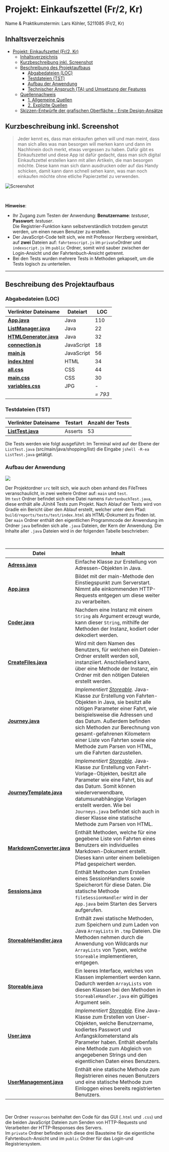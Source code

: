 # Projekt: Einkaufszettel (Fr/2, Kr)

Name & Praktikumstermin: Lars Köhler, 5211085 (Fr/2, Kr)


## Inhaltsverzeichnis

- [Projekt: Einkaufszettel (Fr/2, Kr)](#Projekt-Odos---Die-Fahrtenbuch-App-Fr1-Hb)
  - [Inhaltsverzeichnis](#Inhaltsverzeichnis)
  - [Kurzbeschreibung inkl. Screenshot](#Kurzbeschreibung-inkl-Screenshot)
  - [Beschreibung des Projektaufbaus](#Beschreibung-des-Projektaufbaus)
    - [Abgabedateien (LOC)](#Abgabedateien-LOC)
    - [Testdateien (TST)](#Testdateien-TST)
    - [Aufbau der Anwendung](#Aufbau-der-Anwendung)
    - [Technischer Anspruch (TA) und Umsetzung der Features](#Technischer-Anspruch-TA-und-Umsetzung-der-Features)
  - [Quellennachweis](#Quellennachweis)
    - [1. Allgemeine Quellen](#1-Allgemeine-Quellen)
    - [2. Explizite Quellen](#2-Explizite-Quellen)
  - [Skizzen-Entwürfe der grafischen Oberfläche - Erste Design-Ansätze](#Skizzen-Entw%C3%BCrfe-der-grafischen-Oberfl%C3%A4che---Erste-Design-Ans%C3%A4tze)



## Kurzbeschreibung inkl. Screenshot

> Jeder kennt es, dass man einkaufen gehen will und man meint, dass man sich alles was man besorgen will merken kann und dann im Nachhinein doch merkt, etwas vergessen zu haben.
Dafür gibt es Einkaufszettel und diese App ist dafür gedacht, dass man sich digital Einkaufszettel erstellen kann mit allen Artikeln, die man besorgen möchte.
Diese kann man sich dann ausdrucken oder auf das Handy schicken, damit kann dann schnell sehen kann, was man noch einkaufen möchte ohne etliche Papierzettel zu verwenden.




![Screenshot](InActionCollage.jpg)

<br> 

**Hinweise**: 
* Ihr Zugang zum Testen der Anwendung: **Benutzername**: *testuser*, **Passwort**: *testuser*. <br> Die Registrier-Funktion kann selbstverständlich trotzdem genutzt werden, um einen neuen Benutzer zu erstellen. 
* Der JavaScript-Code teilt sich, wie mit Professor Herzberg vereinbart, auf **zwei** Dateien auf: `fahrtenscript.js` im `private`Ordner und `indexscript.js` im `public` Ordner, somit wird sauber zwischen der Login-Ansicht und der Fahrtenbuch-Ansicht getrennt. 
* Bei den Tests wurden mehrere Tests in Methoden gekapselt, um die Tests logisch zu unterteilen.


---



## Beschreibung des Projektaufbaus

### Abgabedateien (LOC)

Verlinkter Dateiname | Dateiart | LOC
---------------------|----------|-----
**[App.java](src/main/java/pack/App.java)** | Java | 110
**[ListManager.java](src/main/java/pack/User.java)** | Java | 22
**[HTMLGenerator.java](src/main/java/pack/UserManagement.java)** | Java | 32
**[connection.js](src/main/resources/public/indexscript.js)** | JavaScript | 18
**[main.js](src/main/resources/private/fahrtenbuchscript.js)** | JavaScript | 56
**[index.html](src/main/resources/public/index.html)** | HTML | 34
**[all.css](src/main/resources/public/indexstyles.css)** | CSS | 44
**[main.css](src/main/resources/private/fahrtenbuchstyles.css)** | CSS | 30
**[variables.css](src/main/resources/public/hintergrundIndex.jpg)** | JPG | -
 <br> | <br> | *= 793* 


### Testdateien (TST)

Verlinkter Dateiname | Testart | Anzahl der Tests
---------------------|---------|-----------------
**[ListTest.java](src/test/java/FahrtenbuchTest.java)** | Asserts | 53

Die Tests werden wie folgt ausgeführt: Im Terminal wird auf der Ebene der `ListTest.java` (src/main/java/shopping/list) die Eingabe `jshell -R-ea ListTest.java` getätigt.



### Aufbau der Anwendung 

![](FileTree.png)

Der Projektordner `src` teilt sich, wie auch oben anhand des FileTrees veranschaulicht,
in zwei weitere Ordner auf: `main` und `test`. <br> Im `test` Ordner befindet sich eine Datei namens `FahrtenbuchTest.java`, diese enthält alle JUnit4 Tests zum Projekt. Nach Ablauf der Tests wird von Gradle ein Bericht über den Ablauf erstellt, welcher unter dem Pfad: `build/reports/tests/test/index.html` als HTML-Dokument zu finden ist. <br>
Der `main` Ordner enthält den eigentlichen Programmcode der Anwendung im Ordner `java` befinden sich alle `.java` Dateien, der Kern der Anwendung. Die Inhalte aller `.java` Dateien wird in der folgenden Tabelle beschrieben:

<br>


| Datei | Inhalt |
| ----- | ----- |
**[Adress.java](src/main/java/pack/Adress.java)** | Einfache Klasse zur Erstellung von Adressen-Objekten in Java. 
**[App.java](src/main/java/pack/App.java)** | Bildet mit der main-Methode den Einstiegspunkt zum Serverstart. <br>Nimmt alle einkommenden HTTP-Requests entgegen um diese weiter zu verarbeiten.
**[Coder.java](src/main/java/pack/Coder.java)** | Nachdem eine Instanz mit einem `String` als Argument erzeugt wurde, kann dieser `String`, mithilfe der Methoden der Instanz, kodiert oder dekodiert werden.
**[CreateFiles.java](src/main/java/pack/CreateFiles.java)** | Wird mit dem Namen des Benutzers, für welchen ein Dateien-Ordner erstellt werden soll, instanziiert. Anschließend kann, über eine Methode der Instanz, ein Ordner mit den nötigen Dateien erstellt werden.
**[Journey.java](src/main/java/pack/Journey.java)** | *Implementiert [Storeable](src/main/java/pack/Storeable.java).*  Java-Klasse zur Erstellung von Fahrten-Objekten in Java, sie besitzt alle nötigen Parameter einer Fahrt, wie beispielsweise die Adressen und das Datum. Außerdem befinden sich Methoden zur Berechnung von gesamt-gefahrenen Kilometern einer Liste von Fahrten sowie eine Methode zum Parsen von HTML, um die Fahrten darzustellen.
**[JourneyTemplate.java](src/main/java/pack/JourneyTemplate.java)** | *Implementiert [Storeable](src/main/java/pack/Storeable.java).*  Java-Klasse zur Erstellung von Fahrt-Vorlage-Objekten, besitzt alle Parameter wie eine Fahrt, bis auf das Datum. Somit können wiederverwendbare, datumsunabhängige Vorlagen erstellt werden. Wie bei `Journeys.java` befindet sich auch in dieser Klasse eine statische Methode zum Parsen von HTML.
**[MarkdownConverter.java](src/main/java/pack/MarkdownConverter.java)** | Enthält Methoden, welche für eine gegebene Liste von Fahrten eines Benutzers ein individuelles Markdown-Dokument erstellt. Dieses kann unter einem beliebigen Pfad gespeichert werden.
**[Sessions.java](src/main/java/pack/Sessions.java)** | Enthält Methoden zum Erstellen eines SessionHandlers sowie Speicherort für diese Daten. Die statische Methode `fileSessionHandler` wird in der `App.java` beim Starten des Servers aufgerufen.
**[StoreableHandler.java](src/main/java/pack/StoreableHandler.java)** | Enthält zwei statische Methoden, zum Speichern und zum Laden von Java `ArrayLists` in `.tmp` Dateien. Die Methoden nehmen durch die Anwendung von Wildcards nur `ArrayLists` von Typen, welche `Storeable` implementieren, entgegen.
**[Storeable.java](src/main/java/pack/Storeable.java)** | Ein leeres Interface, welches von Klassen implementiert werden kann. Dadurch werden `ArrayLists` von diesen Klassen bei den Methoden in `StoreableHandler.java` ein gültiges Argument sein.
**[User.java](src/main/java/pack/User.java)** | *Implementiert [Storeable](src/main/java/pack/Storeable.java).* Eine Java-Klasse zum Erstellen von User-Objekten, welche Benutzername, kodiertes Passwort und Anfangskilometerstand als Parameter haben. Enthält ebenfalls eine Methode zum Abgleich von angegebenen Strings und den eigentlichen Daten eines Benutzers.
**[UserManagement.java](src/main/java/pack/UserManagement.java)** | Enthält eine statische Methode zum Registrieren eines neuen Benutzers und eine statische Methode zum Einloggen eines bereits registrierten Benutzers.

<br> 

Der Ordner `resources` beinhaltet den Code für das GUI (`.html` und `.css`) und die beiden JavaScript Dateien zum Senden von HTTP-Requests und Verarbeiten der HTTP-Responses des Servers. <br>
Im `private` Ordner befinden sich diese drei Bausteine für die eigentliche Fahrtenbuch-Ansicht und im `public` Ordner für das Login-und Registriersystem.



